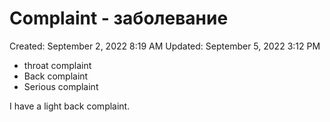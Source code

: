 # Complaint - заболевание

Created: September 2, 2022 8:19 AM
Updated: September 5, 2022 3:12 PM

- throat complaint
- Back complaint
- Serious complaint

I have a light back complaint.